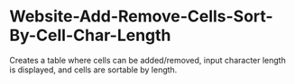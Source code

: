 # Website-Add-Remove-Cells-Sort-By-Cell-Char-Length
Creates a table where cells can be added/removed, input character length is displayed, and cells are sortable by length.
